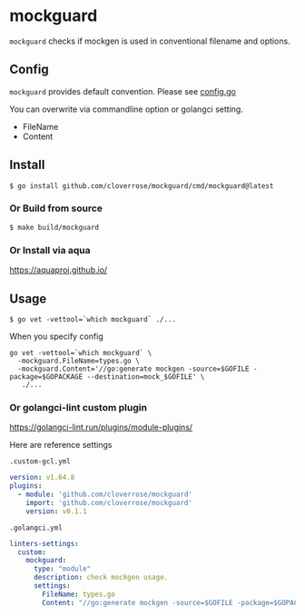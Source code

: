 # mockguard

`mockguard` checks if mockgen is used in conventional filename and options.

## Config

`mockguard` provides default convention. Please see [config.go](config.go)

You can overwrite via commandline option or golangci setting.

- FileName
- Content

## Install

```shell
$ go install github.com/cloverrose/mockguard/cmd/mockguard@latest
```

### Or Build from source

```shell
$ make build/mockguard
```

### Or Install via aqua

https://aquaproj.github.io/

## Usage

```shell
$ go vet -vettool=`which mockguard` ./...
```

When you specify config

```shell
go vet -vettool=`which mockguard` \
  -mockguard.FileName=types.go \
  -mockguard.Content='//go:generate mockgen -source=$GOFILE -package=$GOPACKAGE --destination=mock_$GOFILE' \
   ./...
```

### Or golangci-lint custom plugin

https://golangci-lint.run/plugins/module-plugins/

Here are reference settings

`.custom-gcl.yml`

```yaml
version: v1.64.8
plugins:
  - module: 'github.com/cloverrose/mockguard'
    import: 'github.com/cloverrose/mockguard'
    version: v0.1.1
```

`.golangci.yml`

```yaml
linters-settings:
  custom:
    mockguard:
      type: "module"
      description: check mockgen usage.
      settings:
        FileName: types.go
        Content: "//go:generate mockgen -source=$GOFILE -package=$GOPACKAGE --destination=mock_$GOFILE"
```
